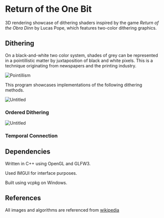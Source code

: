 # Return of the One Bit

3D rendering showcase of dithering shaders inspired by the game *Return of the Obra Dinn* by Lucas Pope, which features two-color dithering graphics.

## Dithering

On a black-and-white two color system, shades of grey can be represented in a pointillistic matter by juxtaposition of black and white pixels. This is a technique originating from newspapers and the printing industry.

![Pointillism](/markdown/images/pointillism.jpg)

This program showcases implementations of the following dithering methods.

![Untitled](Return%20of%20the%20One%20Bit%2004ccfb9eb72e4258a433543218e02ac6/Untitled.png)

### Ordered Dithering

![Untitled](Return%20of%20the%20One%20Bit%2004ccfb9eb72e4258a433543218e02ac6/Untitled%201.png)

### Temporal Connection

## Dependencies

Written in C++ using OpenGL and GLFW3.

Used IMGUI for interface purposes.

Built using vcpkg on Windows.

## References

All images and algorithms are referenced from [wikipedia]([https://en.wikipedia.org/wiki/Dither#Algorithms](https://en.wikipedia.org/wiki/Dither#Algorithms))
